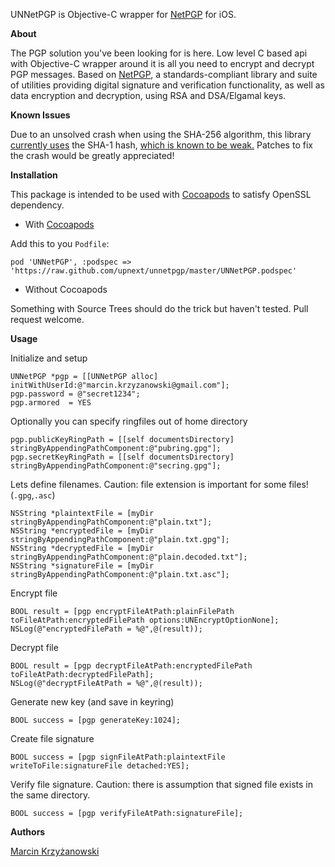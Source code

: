 UNNetPGP is Objective-C wrapper for [NetPGP](http://www.netpgp.com) for iOS.

**About**

The PGP solution you've been looking for is here. Low level C based api with Objective-C wrapper around it is all you need to encrypt and decrypt PGP messages. Based on [NetPGP](http://www.netpgp.com), a standards-compliant library and suite of utilities providing digital signature and verification functionality, as well as data encryption and decryption, using RSA and DSA/Elgamal keys.

**Known Issues**

Due to an unsolved crash when using the SHA-256 algorithm, this library [currently uses](https://github.com/upnext/unnetpgp/blob/master/netpgp/UNNetPGP.m#L584) the SHA-1 hash, [which is known to be weak.](http://www.apache.org/dev/release-signing.html#sha1) Patches to fix the crash would be greatly appreciated!

**Installation**

This package is intended to be used with [Cocoapods](http://cocoapods.org) to satisfy OpenSSL dependency.

* With [Cocoapods](http://cocoapods.org)

Add this to you `Podfile`:

	pod 'UNNetPGP', :podspec => 'https://raw.github.com/upnext/unnetpgp/master/UNNetPGP.podspec'
 
* Without Cocoapods

Something with Source Trees should do the trick but haven't tested. Pull request welcome.


**Usage**

Initialize and setup

    UNNetPGP *pgp = [[UNNetPGP alloc] initWithUserId:@"marcin.krzyzanowski@gmail.com"];
    pgp.password = @"secret1234";
    pgp.armored  = YES

Optionally you can specify ringfiles out of home directory

    pgp.publicKeyRingPath = [[self documentsDirectory] stringByAppendingPathComponent:@"pubring.gpg"];
    pgp.secretKeyRingPath = [[self documentsDirectory] stringByAppendingPathComponent:@"secring.gpg"];

Lets define filenames. Caution: file extension is important for some files! (`.gpg`,`.asc`)

    NSString *plaintextFile = [myDir stringByAppendingPathComponent:@"plain.txt"];
    NSString *encryptedFile = [myDir stringByAppendingPathComponent:@"plain.txt.gpg"];
    NSString *decryptedFile = [myDir stringByAppendingPathComponent:@"plain.decoded.txt"];
    NSString *signatureFile = [myDir stringByAppendingPathComponent:@"plain.txt.asc"];

Encrypt file

    BOOL result = [pgp encryptFileAtPath:plainFilePath toFileAtPath:encryptedFilePath options:UNEncryptOptionNone];
    NSLog(@"encryptedFilePath = %@",@(result));

Decrypt file

    BOOL result = [pgp decryptFileAtPath:encryptedFilePath toFileAtPath:decryptedFilePath];
    NSLog(@"decryptFileAtPath = %@",@(result));

Generate new key (and save in keyring)

    BOOL success = [pgp generateKey:1024];

Create file signature    

    BOOL success = [pgp signFileAtPath:plaintextFile writeToFile:signatureFile detached:YES];
    
Verify file signature. Caution: there is assumption that signed file exists in the same directory.

	BOOL success = [pgp verifyFileAtPath:signatureFile];


**Authors**

[Marcin Krzyżanowski](https://twitter.com/krzyzanowskim)

